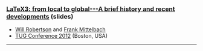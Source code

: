 


### [LaTeX3: from local to global---A brief history and recent developments]({{site.baseurl}}/publications/2012-wspr-FMi-TUG-latex3-local-global.pdf) (slides)

+ [Will Robertson]({{site.baseurl}}/about/team/#will-robertson) and [Frank Mittelbach]({{site.baseurl}}/about/team/#frank-mittelbach)
+ [TUG Conference 2012](http://tug.org/tug2012/) (Boston, USA)

***

